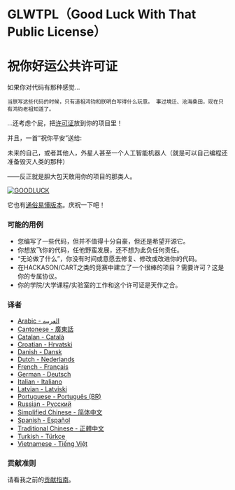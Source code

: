 # GLWTPL（Good Luck With That Public License）
# 祝你好运公共许可证




如果你对代码有那种感觉…

`当朕写这些代码的时候，只有道祖鸿钧和朕明白写得什么玩意。
事过境迁、沧海桑田，现在只有鸿钧老祖知道了。`

…还考虑个屁，把[许可证](https://github.com/jiqing112/GLWTPL/blob/master/translations/LICENSE_zh-CN)放到你的项目里！

并且，一首“祝你平安”送给:  

未来的自己，或者其他人，外星人甚至一个人工智能机器人（就是可以自己编程还准备毁灭人类的那种）  

  ——反正就是胆大包天敢用你的项目的那类人。

[![GOODLUCK](https://github.com/me-shaon/GLWTPL/blob/master/good-luck.gif "GOODLUCK")](https://github.com/me-shaon/GLWTPL/blob/master/good-luck.gif "GOODLUCK")

它也有[通俗易懂版本](https://github.com/jiqing112/GLWTPL/blob/master/translations/LICENSE_zh-CN)。庆祝一下吧！

### 可能的用例

- 您编写了一些代码，但并不值得十分自豪，但还是希望开源它。
- 你想放飞你的代码，任他野蛮发展，还不想为此负任何责任。
- “无论做了什么”，你没有时间或意愿去修复、修改或改进你的代码。
- 在HACKASON/CART之类的竞赛中建立了一个很棒的项目？需要许可？这是你的专属协议。
- 你的学院/大学课程/实验室的工作和这个许可证是天作之合。

### 译者
* [Arabic - العربيه](translations/LICENSE_ar-AR)
* [Cantonese - 廣東話](translations/LICENSE_zh-HK)
* [Catalan - Català](translations/LICENSE_cat-CAT)
* [Croatian - Hrvatski](translations/LICENSE_hr-HR)
* [Danish - Dansk](translations/LICENSE_da-DK)
* [Dutch - Nederlands](translations/LICENSE_nl-NL)
* [French - Français](translations/LICENSE_fr-FR)
* [German - Deutsch](translations/LICENSE_de-DE)
* [Italian - Italiano](translations/LICENSE_it-IT)
* [Latvian - Latviski](translations/LICENSE_lv-LV)
* [Portuguese - Português (BR)](translations/LICENSE_pt-BR)
* [Russian - Русский](translations/LICENSE_ru-RU)
* [Simplified Chinese - 简体中文](https://github.com/jiqing112/GLWTPL/blob/master/translations/LICENSE_zh-CN)
* [Spanish - Español](translations/LICENSE_es-ES)
* [Traditional Chinese - 正體中文](translations/LICENSE_zh-TW)
* [Turkish - Türkçe](translations/LICENSE_tr-TR)
* [Vietnamese - Tiếng Việt](translations/LICENSE_vn-VN)



### 贡献准则
请看我之前的[贡献指南](https://github.com/jiqing112/GLWTPL/wiki "贡献指南")。
